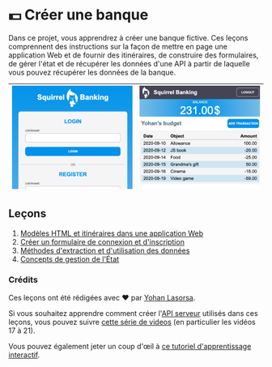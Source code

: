 # :dollar: Créer une banque

Dans ce projet, vous apprendrez à créer une banque fictive. Ces leçons comprennent des instructions sur la façon de mettre en page une application Web et de fournir des itinéraires, de construire des formulaires, de gérer l'état et de récupérer les données d'une API à partir de laquelle vous pouvez récupérer les données de la banque.

| ![Screen1](../images/screen1.png) | ![Screen2](../images/screen2.png) |
|--------------------------------|--------------------------------|

## Leçons

1. [Modèles HTML et itinéraires dans une application Web](../1-template-route/README.md)
2. [Créer un formulaire de connexion et d'inscription](../2-forms/README.md)
3. [Méthodes d'extraction et d'utilisation des données](../3-data/README.md)
4. [Concepts de gestion de l'État](../4-state-management/README.md)

### Crédits

Ces leçons ont été rédigées avec :hearts: par [Yohan Lasorsa](https://twitter.com/sinedied).

Si vous souhaitez apprendre comment créer l'[API serveur](../api/README.md) utilisés dans ces leçons, vous pouvez suivre [cette série de videos](https://aka.ms/NodeBeginner) (en particulier les vidéos 17 à 21).

Vous pouvez également jeter un coup d'œil à [ce tutoriel d'apprentissage interactif](https://aka.ms/learn/express-api). 
